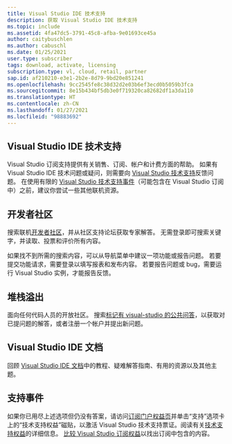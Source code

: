 ```yaml
---
title: Visual Studio IDE 技术支持
description: 获取 Visual Studio IDE 技术支持
ms.topic: include
ms.assetid: 4fa47dc5-3791-45c8-afba-9e01693ce45a
author: caitybuschlen
ms.author: cabuschl
ms.date: 01/25/2021
user.type: subscriber
tags: download, activate, licensing
subscription.type: vl, cloud, retail, partner
sap.id: af210210-e3e1-2b2e-8d79-9bd20e851241
ms.openlocfilehash: 9cc2545fe8c38d32d2e03b6ef3ecd0b5059b3fca
ms.sourcegitcommit: 8e15b434bf5db3e0f719320ca82682df1a3da110
ms.translationtype: HT
ms.contentlocale: zh-CN
ms.lasthandoff: 01/27/2021
ms.locfileid: "98883692"
---
```

## <a name="visual-studio-ide-technical-support"></a>Visual Studio IDE 技术支持  

Visual Studio 订阅支持提供有关销售、订阅、帐户和计费方面的帮助。 如果有 Visual Studio IDE 技术问题或疑问，则需要向 [Visual Studio 技术支持](https://visualstudio.microsoft.com/vs/support/)反馈问题。 在使用有限的 [Visual Studio 技术支持事件](https://docs.microsoft.com/visualstudio/subscriptions/vs-tech-support)（可能包含在 Visual Studio 订阅中）之前，建议你尝试一些其他联机资源。

## <a name="developer-community"></a>开发者社区 

搜索联机[开发者社区](https://developercommunity.visualstudio.com/)，并从社区支持论坛获取专家解答。 无需登录即可搜索关键字，并读取、投票和评价所有内容。  

如果找不到所需的搜索内容，可以从导航菜单中建议一项功能或报告问题。 若要提交功能请求，需要登录以填写报表和发布内容。 若要报告问题或 bug，需要运行 Visual Studio 实例，才能报告反馈。   

## <a name="stack-overflow"></a>堆栈溢出 

面向任何代码人员的开放社区。 搜索[标记有 visual-studio 的公共问答](https://stackoverflow.com/questions/tagged/visual-studio?tab=Newest)，以获取对已提问题的解答，或者注册一个帐户并提出新问题。  

## <a name="visual-studio-ide-documentation"></a>Visual Studio IDE 文档 

回顾 [Visual Studio IDE 文档](https://docs.microsoft.com/visualstudio/ide/)中的教程、疑难解答指南、有用的资源以及其他主题。 

## <a name="support-incidents"></a>支持事件 

如果你已用尽上述选项但仍没有答案，请访问[订阅门户权益页](https://my.visualstudio.com/Benefits)并单击“支持”选项卡上的“技术支持权益”磁贴，以激活 Visual Studio 技术支持票证。阅读有关[技术支持权益](https://docs.microsoft.com/visualstudio/subscriptions/vs-tech-support)的详细信息。 [比较 Visual Studio 订阅权益](https://visualstudio.microsoft.com/vs/benefits/#azure?cat=visual-studio-enterprise-subscription)以找出订阅中包含的内容。